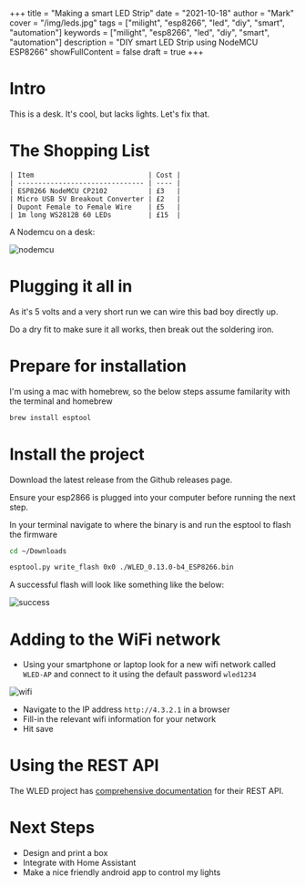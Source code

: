 +++
title = "Making a smart LED Strip"
date = "2021-10-18"
author = "Mark"
cover = "/img/leds.jpg"
tags = ["milight", "esp8266", "led", "diy", "smart", "automation"]
keywords = ["milight", "esp8266", "led", "diy", "smart", "automation"]
description = "DIY smart LED Strip using NodeMCU ESP8266"
showFullContent = false
draft = true
+++

# Intro

This is a desk. It's cool, but lacks lights. Let's fix that.

# The Shopping List

    | Item                            | Cost |
    | ------------------------------- | ---- |
    | ESP8266 NodeMCU CP2102          | £3   |
    | Micro USB 5V Breakout Converter | £2   |
    | Dupont Female to Female Wire    | £5   |
    | 1m long WS2812B 60 LEDs         | £15  |

A Nodemcu on a desk:

![nodemcu](/img/nodemcuv2.jpeg)

# Plugging it all in

As it's 5 volts and a very short run we can wire this bad boy directly up.

Do a dry fit to make sure it all works, then break out the soldering iron.

# Prepare for installation

I'm using a mac with homebrew, so the below steps assume familarity with the
terminal and homebrew

```bash
brew install esptool
```

# Install the project

Download the latest release from the Github releases page.

Ensure your esp2866 is plugged into your computer before running the next step.

In your terminal navigate to where the binary is and run the esptool to flash
the firmware

```bash
cd ~/Downloads

esptool.py write_flash 0x0 ./WLED_0.13.0-b4_ESP8266.bin

```

A successful flash will look like something like the below:

![success](/img/smart-led-success.png)

# Adding to the WiFi network
* Using your smartphone or laptop look for a new wifi network called `WLED-AP`
  and connect to it using the default password `wled1234`

![wifi](/img/wifi.png)

* Navigate to the IP address `http://4.3.2.1` in a browser
* Fill-in the relevant wifi information for your network
* Hit save
# Using the REST API

The WLED project has [comprehensive
documentation](https://kno.wled.ge/interfaces/mqtt/) for their REST API.

# Next Steps
* Design and print a box
* Integrate with Home Assistant
* Make a nice friendly android app to control my lights
